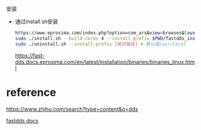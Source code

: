 

安装

- 通过install.sh安装

  ```bash
  https://www.eprosima.com/index.php?option=com_ars&view=browses&layout=normal # 下载
  sudo ./install.sh --build-cores 4 --install-prefix $PWD/fastdds_install --install-examples # --install-prefix后面的路径必须是绝对路径
  sudo ./uninstall.sh --install-prefix [绝对路径] # 默认是/usr/local
  ```

  https://fast-dds.docs.eprosima.com/en/latest/installation/binaries/binaries_linux.html





# reference

https://www.zhihu.com/search?type=content&q=dds

[fastdds docs](https://fast-dds.docs.eprosima.com/en/latest/)